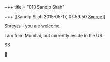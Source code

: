 +++
title = "010 Sandip Shah"

+++
[[Sandip Shah	2015-05-17, 06:59:50 [Source](https://groups.google.com/g/samskrita/c/YtIqn4QzzJA)]]



Shreyas - you are welcome.

  

I am from Mumbai, but currently reside in the US.

  

SS



